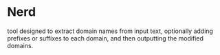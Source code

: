 # Nerd
tool designed to extract domain names from input text, optionally adding prefixes or suffixes to each domain, and then outputting the modified domains. 
